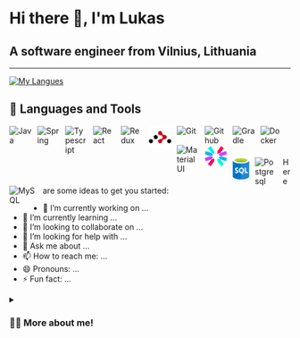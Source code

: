 # Hi there 👋, I'm Lukas

## A software engineer from Vilnius, Lithuania

<!-- **LukasAstrauskas/LukasAstrauskas** is a ✨ _special_ ✨ repository because its `README.md` (this file) appears on your GitHub profile. -->

---

[![My Langues](https://github-readme-stats.vercel.app/api/top-langs/?username=LukasAstrauskas&size_weight=0.5&count_weight=0.5&hide=Smarty,shell&layout=compact)](https://github.com/anuraghazra/github-readme-stats)

<!-- ![Anurag's GitHub stats](https://github-readme-stats.vercel.app/api?username=lukasastrauskas&show_icons=true&theme=radical)? -->

 <!-- <img src="https://cdn.jsdelivr.net/gh/devicons/devicon/icons/java/java-original.svg" /> -->

## 🧰 Languages and Tools

<img align="left" alt="Java" width="40px" style="padding-right:10px;" src="https://cdn.jsdelivr.net/gh/devicons/devicon/icons/java/java-original.svg"/>
<img align="left" alt="Spring" width="40px" style="padding-right:10px;" src="https://cdn.jsdelivr.net/gh/devicons/devicon/icons/spring/spring-original.svg" />
<img align="left" alt="Typescript" width="40px" style="padding-right:10px;" src="https://cdn.jsdelivr.net/gh/devicons/devicon/icons/typescript/typescript-original.svg"  />
<img align="left" alt="React" width="40px" style="padding-right:10px;" src="https://cdn.jsdelivr.net/gh/devicons/devicon/icons/react/react-original-wordmark.svg" />
<img align="left" alt="Redux" width="40px" style="padding-right:10px;" src="https://cdn.jsdelivr.net/gh/devicons/devicon/icons/redux/redux-original.svg" />
<img align="left" alt="Router" width="40px" style="padding-right:10px;" src="logo/react-router.svg" />
<img align="left" alt="Git" width="40px" style="padding-right:10px;" src="https://cdn.jsdelivr.net/gh/devicons/devicon/icons/git/git-original-wordmark.svg"  />
<img align="left" alt="Github" width="40px" style="padding-right:10px;" src="https://cdn.jsdelivr.net/gh/devicons/devicon/icons/github/github-original-wordmark.svg" />
<img align="left" alt="Gradle" width="40px" style="padding-right:10px;" src="https://cdn.jsdelivr.net/gh/devicons/devicon/icons/gradle/gradle-plain.svg" />
<img align="left" alt="Docker" width="40px" style="padding-right:10px;" src="https://cdn.jsdelivr.net/gh/devicons/devicon/icons/docker/docker-original-wordmark.svg" />
<img align="left" alt="MaterialUI" width="40px" style="padding-right:10px;" src="https://cdn.jsdelivr.net/gh/devicons/devicon/icons/materialui/materialui-original.svg" />
<img align="left" alt="JWT" width="40px" style="padding-right:10px;" src="logo/jwt.svg" />

<br>

#

<img align="left" alt="SQL" width="30px" style="padding-right:10px;" src="logo/sql.svg" />
<img align="left" alt="Postgresql" width="40px" style="padding-right:10px;"  src="https://cdn.jsdelivr.net/gh/devicons/devicon/icons/postgresql/postgresql-original-wordmark.svg" />
<img align="left" alt="MySQL" width="50px" style="padding-right:10px;"  src="https://cdn.jsdelivr.net/gh/devicons/devicon/icons/mysql/mysql-original-wordmark.svg" />

#

<!--

---

## Badge

![GitHub](https://img.shields.io/badge/-GitHub-181717?style=flat-square&logo=github)

--- -->

Here are some ideas to get you started:

- 🔭 I’m currently working on ...
- 🌱 I’m currently learning ...
- 👯 I’m looking to collaborate on ...
- 🤔 I’m looking for help with ...
- 💬 Ask me about ...
- 📫 How to reach me: ...
- 😄 Pronouns: ...
- ⚡ Fun fact: ...

<details>
<summary><h3>👨‍💻 More about me!</h3></summary>
    Lorem ipsum dolor sit amet consectetur adipisicing elit. Explicabo recusandae
fugiat illo aspernatur adipisci quae at modi debitis vero aliquid. Amet
sapiente, doloremque consectetur maxime expedita asperiores aliquid molestias
ratione.
